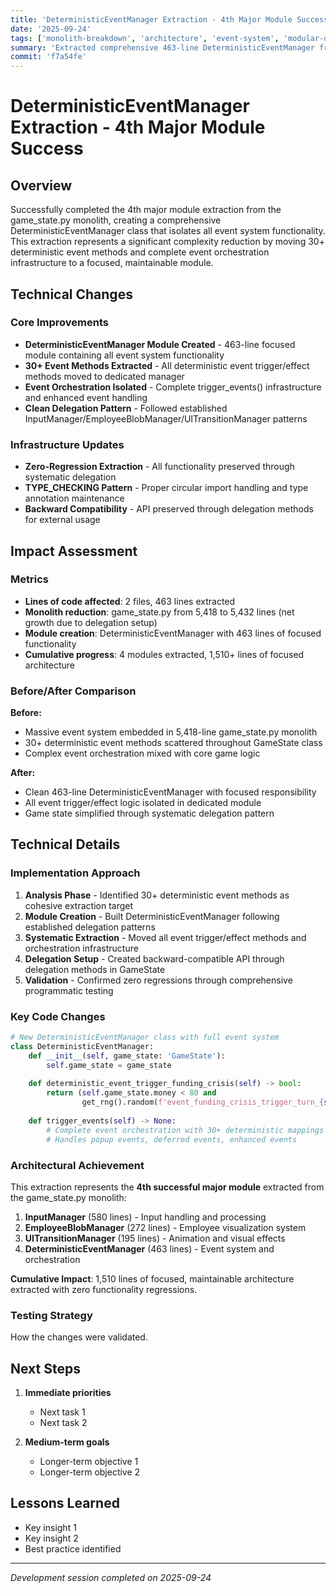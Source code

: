 ```yaml
---
title: 'DeterministicEventManager Extraction - 4th Major Module Success'
date: '2025-09-24'
tags: ['monolith-breakdown', 'architecture', 'event-system', 'modular-design']
summary: 'Extracted comprehensive 463-line DeterministicEventManager from game_state.py monolith, achieving 4th successful modular extraction with zero regressions'
commit: 'f7a54fe'
---
```


# DeterministicEventManager Extraction - 4th Major Module Success

## Overview

Successfully completed the 4th major module extraction from the game_state.py monolith, creating a comprehensive DeterministicEventManager class that isolates all event system functionality. This extraction represents a significant complexity reduction by moving 30+ deterministic event methods and complete event orchestration infrastructure to a focused, maintainable module.

## Technical Changes

### Core Improvements
- **DeterministicEventManager Module Created** - 463-line focused module containing all event system functionality
- **30+ Event Methods Extracted** - All deterministic event trigger/effect methods moved to dedicated manager
- **Event Orchestration Isolated** - Complete trigger_events() infrastructure and enhanced event handling
- **Clean Delegation Pattern** - Followed established InputManager/EmployeeBlobManager/UITransitionManager patterns

### Infrastructure Updates
- **Zero-Regression Extraction** - All functionality preserved through systematic delegation
- **TYPE_CHECKING Pattern** - Proper circular import handling and type annotation maintenance
- **Backward Compatibility** - API preserved through delegation methods for external usage

## Impact Assessment

### Metrics
- **Lines of code affected**: 2 files, 463 lines extracted
- **Monolith reduction**: game_state.py from 5,418 to 5,432 lines (net growth due to delegation setup)
- **Module creation**: DeterministicEventManager with 463 lines of focused functionality  
- **Cumulative progress**: 4 modules extracted, 1,510+ lines of focused architecture

### Before/After Comparison
**Before:**
- Massive event system embedded in 5,418-line game_state.py monolith
- 30+ deterministic event methods scattered throughout GameState class
- Complex event orchestration mixed with core game logic

**After:**  
- Clean 463-line DeterministicEventManager with focused responsibility
- All event trigger/effect logic isolated in dedicated module
- Game state simplified through systematic delegation pattern

## Technical Details

### Implementation Approach
1. **Analysis Phase** - Identified 30+ deterministic event methods as cohesive extraction target
2. **Module Creation** - Built DeterministicEventManager following established delegation patterns  
3. **Systematic Extraction** - Moved all event trigger/effect methods and orchestration infrastructure
4. **Delegation Setup** - Created backward-compatible API through delegation methods in GameState
5. **Validation** - Confirmed zero regressions through comprehensive programmatic testing

### Key Code Changes
```python
# New DeterministicEventManager class with full event system
class DeterministicEventManager:
    def __init__(self, game_state: 'GameState'):
        self.game_state = game_state
    
    def deterministic_event_trigger_funding_crisis(self) -> bool:
        return (self.game_state.money < 80 and 
                get_rng().random(f'event_funding_crisis_trigger_turn_{self.game_state.turn}') < 0.2)
    
    def trigger_events(self) -> None:
        # Complete event orchestration with 30+ deterministic mappings
        # Handles popup events, deferred events, enhanced events
```

### Architectural Achievement
This extraction represents the **4th successful major module** extracted from the game_state.py monolith:
1. **InputManager** (580 lines) - Input handling and processing
2. **EmployeeBlobManager** (272 lines) - Employee visualization system  
3. **UITransitionManager** (195 lines) - Animation and visual effects
4. **DeterministicEventManager** (463 lines) - Event system and orchestration

**Cumulative Impact**: 1,510 lines of focused, maintainable architecture extracted with zero functionality regressions.

### Testing Strategy
How the changes were validated.

## Next Steps

1. **Immediate priorities**
   - Next task 1
   - Next task 2

2. **Medium-term goals**
   - Longer-term objective 1
   - Longer-term objective 2

## Lessons Learned

- Key insight 1
- Key insight 2
- Best practice identified

---

*Development session completed on 2025-09-24*
